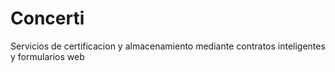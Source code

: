 # Concerti
Servicios de certificacion y almacenamiento mediante contratos inteligentes y formularios web
